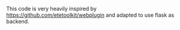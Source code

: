 This code is very heavily inspired by https://github.com/etetoolkit/webplugin and adapted to use flask as backend.
